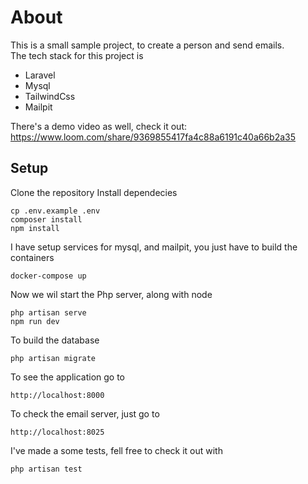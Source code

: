 # About
This is a small sample project, to create a person and send emails.
<br>
The tech stack for this project is
* Laravel
* Mysql
* TailwindCss
* Mailpit

There's a demo video as well, check it out:
<br>
https://www.loom.com/share/9369855417fa4c88a6191c40a66b2a35
## Setup
 Clone the repository
 Install dependecies
<br>

```
cp .env.example .env
composer install
npm install
```

I have setup services for mysql, and mailpit, you just have to build the containers
   ```
   docker-compose up
   ```
Now we wil start the Php server, along with node

   ```
   php artisan serve
   npm run dev
   ```

To build the database


   ```
   php artisan migrate
   ```

To see the application go to

``
http://localhost:8000
``

To check the email server, just go to

   ``
  http://localhost:8025
   ``

I've made a some tests, fell free to check it out with

   ```
   php artisan test
   ```
